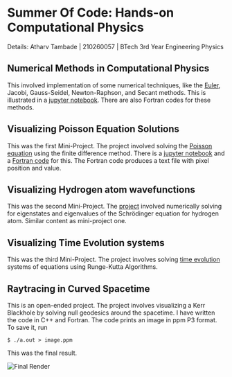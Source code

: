# Summer Of Code: Hands-on Computational Physics

Details:
Atharv Tambade | 210260057 | BTech 3rd Year Engineering Physics

## Numerical Methods in Computational Physics

This involved implementation of some numerical techniques, like the [Euler](/https://github.com/AtharvTambade/SOC/blob/main/Euler_method.ipynb), Jacobi, Gauss-Seidel, Newton-Raphson, and Secant methods. This is illustrated in a [jupyter notebook](/Numerical%20Methods/Apurv_Numerical_Method.ipynb). There are also Fortran codes for these methods.

## Visualizing Poisson Equation Solutions

This was the first Mini-Project. The project involved solving the [Poisson equation](/Poisson%20Equation/) using the finite difference method. There is a [jupyter notebook](/Poisson%20Equation/Apurv_poisson_solutions.ipynb) and a [Fortran code](/Poisson%20Equation/poisson.f90) for this. The Fortran code produces a text file with pixel position and value.

## Visualizing Hydrogen atom wavefunctions

This was the second Mini-Project. The [project](/Hydrogen%20Atom/) involved numerically solving for eigenstates and eigenvalues of the Schrödinger equation for hydrogen atom. Similar content as mini-project one.

## Visualizing Time Evolution systems

This was the third Mini-Project. The project involves solving [time evolution](/Time%20Evolutions/) systems of equations using Runge-Kutta Algorithms.

## Raytracing in Curved Spacetime

This is an open-ended project. The project involves visualizing a Kerr Blackhole by solving null geodesics around the spacetime. I have written the code in C++ and Fortran. The code prints an image in ppm P3 format. To save it, run

```console
$ ./a.out > image.ppm
```

This was the final result.

![Final Render](/final_render_1.png)













